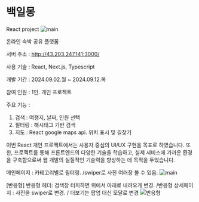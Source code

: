 # 백일몽
React project
![main](https://github.com/user-attachments/assets/c089f83c-60c9-4a72-bd15-58bad7e29dd5)


온라인 숙박 공유 플랫폼

서버 주소 : http://43.203.247.141:3000/

사용 기술 : React, Next.js, Typescript

개발 기간 : 2024.09.02.월 ~ 2024.09.12.목

참여 인원 : 1인. 개인 프로젝트

주요 기능 :
1. 검색 : 여행지, 날짜, 인원 선택  
2. 필터링 : 해시태그 기반 검색
3. 지도 : React google maps api. 위치 표시 및 길찾기

이번 React 개인 프로젝트에서는 사용자 중심의 UI/UX 구현을 목표로 하였습니다.
또한, 프로젝트를 통해 프론트엔드의 다양한 기술을 학습하고, 실제 서비스에 가까운 환경을 구축함으로써 웹 개발의 실질적인 기술력을 향상하는 데 목적을 두었습니다.

메인페이지 : 카테고리별로 필터링. /swiper로 사진 여러장 볼 수 있음.
![main](https://github.com/user-attachments/assets/4e11c63f-c506-4607-b1d4-472e00cd1b7e)

[반응형] 
반응형 헤더: 검색창 터치하면 위에서 아래로 내려오게 변경. /반응형 상세페이지 : 사진을 swiper로 변경. / 더보기는 팝업 대신 모달로 변경
![반응형](https://github.com/user-attachments/assets/7ff1242a-3f2c-4864-9875-1366f675cece)
